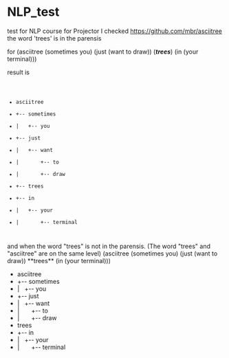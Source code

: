 # NLP_test
test for NLP course for Projector
I checked 
https://github.com/mbr/asciitree
the word 'trees' is in the parensis

for 
(asciitree (sometimes you) (just (want to draw)) (**_trees_**) (in (your terminal)))

result is
<code>
- asciitree
- +--&nbsp;sometimes
- |&nbsp;&nbsp;&nbsp;+--&nbsp;you
- +--&nbsp;just
- |&nbsp;&nbsp;&nbsp;+-- want
- |&nbsp;&nbsp;&nbsp;&nbsp;&nbsp;&nbsp;&nbsp;+-- to
- |&nbsp;&nbsp;&nbsp;&nbsp;&nbsp;&nbsp;&nbsp;+-- draw
- +--&nbsp;trees
- +--&nbsp;in
- |&nbsp;&nbsp;&nbsp;+--&nbsp;your
- |&nbsp;&nbsp;&nbsp;&nbsp;&nbsp;&nbsp;&nbsp;+--&nbsp;terminal
</code>
and when the word "trees" is not in the parensis. (The word "trees" and "asciitree" are on the same level) 
(asciitree (sometimes you) (just (want to draw)) **trees** (in (your terminal)))

- asciitree
- +--&nbsp;sometimes
- |&nbsp;&nbsp;&nbsp;+--&nbsp;you
- +--&nbsp;just
- |&nbsp;&nbsp;&nbsp;+--&nbsp;want
- |&nbsp;&nbsp;&nbsp;&nbsp;&nbsp;&nbsp;&nbsp;+--&nbsp;to
- |&nbsp;&nbsp;&nbsp;&nbsp;&nbsp;&nbsp;&nbsp;+--&nbsp;draw
- trees
- +--&nbsp;in
- |&nbsp;&nbsp;&nbsp;+--&nbsp;your
- |&nbsp;&nbsp;&nbsp;&nbsp;&nbsp;&nbsp;&nbsp;+--&nbsp;terminal

